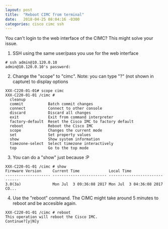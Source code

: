 ```yaml
---
layout: post
title:  "Reboot CIMC from terminal"
date:   2018-04-25 08:04:16 -0300
categories: cisco cimc ssh
---
```


You can't login to the web interface of the CIMC? This might solve your issue.

1. SSH using the same user/pass you use for the web interface
```
# ssh admin@10.120.0.10
admin@10.120.0.10's password:
```
2. Change the "scope" to "cimc". Note: you can type "?" (not shown in capture) to display options
```
XXX-C220-01-01# scope cimc
XXX-C220-01-01 /cimc #
  cleanup
  commit           Batch commit changes
  connect          Connect to other console
  discard          Discard all changes
  exit             Exit from command interpreter
  factory-default  Reset the Cisco IMC to factory default
  reboot           Reboot the Cisco IMC
  scope            Changes the current mode
  set              Set property values
  show             Show system information
  timezone-select  Select timezone interactively
  top              Go to the top mode
```
3. You can do a "show" just because :P
```
XXX-C220-01-01 /cimc # show
Firmware Version     Current Time             Local Time
-------------------- ------------------------ ------------------------------
3.0(3a)              Mon Jul  3 09:36:08 2017 Mon Jul  3 04:36:08 2017 CO...
```
4. Use the "reboot" command. The CIMC might take around 5 minutes to reboot and be accesible again.
```
XXX-C220-01-01 /cimc # reboot
This operation will reboot the Cisco IMC.
Continue?[y|N]y
```

